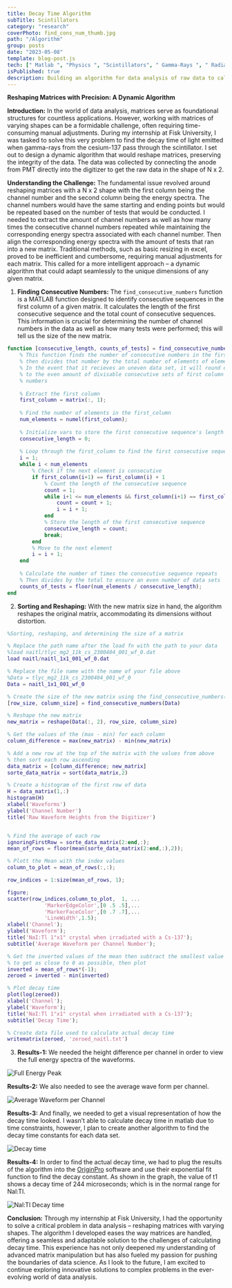 ```yaml
---
title: Decay Time Algorithm
subTitle: Scintillators
category: "research"
coverPhoto: find_cons_num_thumb.jpg
path: "/Algorithm"
group: posts
date: "2023-05-08"
template: blog-post.js
tech: [" Matlab ", "Physics ", "Scintillators", " Gamma-Rays ", " Radiaton " ]
isPublished: true
description: Building an algorithm for data analysis of raw data to calculate decay time of Nal:Tl scintillators
---
```


**Reshaping Matrices with Precision: A Dynamic Algorithm**

**Introduction:**
In the world of data analysis, matrices serve as foundational structures for countless applications. However, working with matrices of varying shapes can be a formidable challenge, often requiring time-consuming manual adjustments. During my internship at Fisk University, I was tasked to solve this very problem to find the decay time of light emitted when gamma-rays from the cesium-137 pass through the scintillator. I set out to design a dynamic algorithm that would reshape matrices, preserving the integrity of the data. The data was collected by connecting the anode from PMT directly into the digitizer to get the raw data in the shape of N x 2.

**Understanding the Challenge:**
The fundamental issue revolved around reshaping matrices with a N x 2 shape with the first column being the channel number and the second column being the energy spectra. The channel numbers would have the same starting and ending points but would be repeated based on the number of tests that would be conducted. I needed to extract the amount of channel numbers as well as how many times the consecutive channel numbers repeated while maintaining the corresponding energy spectra associated with each channel number. Then align the corresponding energy spectra with the amount of tests that ran into a new matrix. Traditional methods, such as basic resizing in excel, proved to be inefficient and cumbersome, requiring manual adjustments for each matrix. This called for a more intelligent approach – a dynamic algorithm that could adapt seamlessly to the unique dimensions of any given matrix.

1. **Finding Consecutive Numbers:** 
The `find_consecutive_numbers` function is a MATLAB function designed to identify consecutive sequences in the first column of a given matrix. It calculates the length of the first consecutive sequence and the total count of consecutive sequences. This information is crucial for determining the number of channel numbers in the data as well as how many tests were performed; this will tell us the size of the new matrix.

```MATLAB
function [consecutive_length, counts_of_tests] = find_consecutive_numbers(matrix)
    % This function finds the number of consecutive numbers in the first column of a matrix
    % then divides that number by the total number of elements of elements in that column.
    % In the event that it recieves an uneven data set, it will round down
    % to the even amount of divisable consecutive sets of first column
    % numbers
    
    % Extract the first column
    first_column = matrix(:, 1);
    
    % Find the number of elements in the first_column
    num_elements = numel(first_column);
    
    % Initialize vars to store the first consecutive sequence's length
    consecutive_length = 0;
    
    % Loop through the first_column to find the first consecutive sequence
    i = 1;
    while i < num_elements
        % Check if the next element is consecutive
        if first_column(i+1) == first_column(i) + 1
            % Count the length of the consecutive sequence
            count = 1;
            while i+1 <= num_elements && first_column(i+1) == first_column(i) + 1
                count = count + 1;
                i = i + 1;
            end
            % Store the length of the first consecutive sequence
            consecutive_length = count;
            break;
        end
        % Move to the next element
        i = i + 1;
    end
    
    % Calculate the number of times the consecutive sequence repeats
    % Then divides by the total to ensure an even number of data sets
    counts_of_tests = floor(num_elements / consecutive_length);
end
```

2. **Sorting and Reshaping:** With the new matrix size in hand, the algorithm reshapes the original matrix, accommodating its dimensions without distortion.

```matlab
%Sorting, reshaping, and determining the size of a matrix

% Replace the path name after the load fn with the path to your data
%load naitl/tlyc_mg2_11k_cs_2300404_001_wf_0.dat 
load naitl/naitl_1x1_001_wf_0.dat

% Replace the file name with the name of your file above
%Data = tlyc_mg2_11k_cs_2300404_001_wf_0
Data = naitl_1x1_001_wf_0

% Create the size of the new matrix using the find_consecutive_numbers() fn
[row_size, column_size] = find_consecutive_numbers(Data)

% Reshape the new matrix
new_matrix = reshape(Data(:, 2), row_size, column_size)

% Get the values of the (max - min) for each column
column_difference = max(new_matrix) - min(new_matrix)

% Add a new row at the top of the matrix with the values from above
% then sort each row ascending
data_matrix = [column_difference; new_matrix]
sorte_data_matrix = sort(data_matrix,2)

% Create a histogram of the first row of data
H = data_matrix(1,:)
histogram(H)
xlabel('Waveforms')
ylabel('Channel Number')
title('Raw Waveform Heights from the Digitizer')


% Find the average of each row
ignoringFirstRow = sorte_data_matrix(2:end,:);
mean_of_rows = floor(mean(sorte_data_matrix(2:end,:),2));

% Plott the Mean with the index values
column_to_plot = mean_of_rows(:,:);

row_indices = 1:size(mean_of_rows, 1);

figure;
scatter(row_indices,column_to_plot,  1, ...
            'MarkerEdgeColor',[0 .5 .5],...
            'MarkerFaceColor',[0 .7 .7],...
            'LineWidth',1.5);
xlabel('Channel');
ylabel('Waveform');
title('NaI:Tl 1"x1" crystal when irradiated with a Cs-137');
subtitle('Average Waveform per Channel Number');

% Get the inverted values of the mean then subtract the smallest value
% to get as close to 0 as possible, then plot
inverted = mean_of_rows*(-1);
zeroed = inverted - min(inverted)

% Plot decay time
plot(log(zeroed))
xlabel('Channel');
ylabel('Waveform');
title('NaI:Tl 1"x1" crystal when irradiated with a Cs-137');
subtitle('Decay Time');

% Create data file used to calculate actual decay time
writematrix(zeroed, 'zeroed_naitl.txt')
```

3. **Results-1:** We needed the height difference per channel in order to view the full energy spectra of the waveforms.

![Full Energy Peak](FullEnergySpectraNalTl.jpg)

**Results-2:** We also needed to see the average wave form per channel.

![Average Waveform per Channel](AvgWaveformPerChannel.jpg)

**Results-3:** And finally, we needed to get a visual representation of how the decay time looked. I wasn’t able to calculate decay time in matlab due to time constraints, however, I plan to create another algorithm to find the decay time constants for each data set.

![Decay time](NalTlDecayTime.jpg)

**Results-4:** In order to find the actual decay time, we had to plug the results of the algorithm into the [OriginPro](https://www.originlab.com/) software and use their exponential fit function to find the decay constant. As shown in the graph, the value of t1 shows a decay time of 244 microseconds; which is in the normal range for Nal:Tl.

![Nal:Tl Decay time](NalTlDecayTime.png)

**Conclusion:**
Through my internship at Fisk University, I had the opportunity to solve a critical problem in data analysis – reshaping matrices with varying shapes. The algorithm I developed eases the way matrices are handled, offering a seamless and adaptable solution to the challenges of calculating decay time. This experience has not only deepened my understanding of advanced matrix manipulation but has also fueled my passion for pushing the boundaries of data science. As I look to the future, I am excited to continue exploring innovative solutions to complex problems in the ever-evolving world of data analysis.


